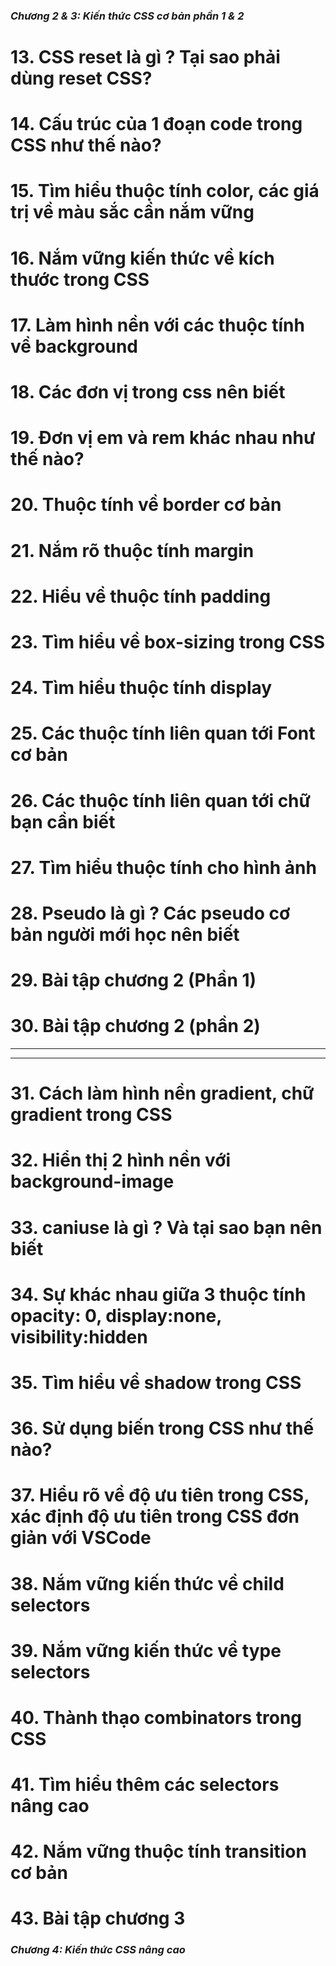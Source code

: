 ### *Chương 2 & 3: Kiến thức CSS cơ bản phần 1 & 2*
# 13. CSS reset là gì ? Tại sao phải dùng reset CSS?



# 14. Cấu trúc của 1 đoạn code trong CSS như thế nào?
# 15. Tìm hiểu thuộc tính color, các giá trị về màu sắc cần nắm vững
# 16. Nắm vững kiến thức về kích thước trong CSS
# 17. Làm hình nền với các thuộc tính về background
# 18. Các đơn vị trong css nên biết
# 19. Đơn vị em và rem khác nhau như thế nào?
# 20. Thuộc tính về border cơ bản
# 21. Nắm rõ thuộc tính margin
# 22. Hiểu về thuộc tính padding
# 23. Tìm hiểu về box-sizing trong CSS
# 24. Tìm hiểu thuộc tính display
# 25. Các thuộc tính liên quan tới Font cơ bản
# 26. Các thuộc tính liên quan tới chữ bạn cần biết
# 27. Tìm hiểu thuộc tính cho hình ảnh
# 28. Pseudo là gì ? Các pseudo cơ bản người mới học nên biết
# 29. Bài tập chương 2 (Phần 1)
# 30. Bài tập chương 2 (phần 2)
***
***
# 31. Cách làm hình nền gradient, chữ gradient trong CSS
# 32. Hiển thị 2 hình nền với background-image
# 33. caniuse là gì ? Và tại sao bạn nên biết
# 34. Sự khác nhau giữa 3 thuộc tính opacity: 0, display:none, visibility:hidden
# 35. Tìm hiểu về shadow trong CSS
# 36. Sử dụng biến trong CSS như thế nào?
# 37. Hiểu rõ về độ ưu tiên trong CSS, xác định độ ưu tiên trong CSS đơn giản với VSCode
# 38. Nắm vững kiến thức về child selectors
# 39. Nắm vững kiến thức về type selectors
# 40. Thành thạo combinators trong CSS
# 41. Tìm hiểu thêm các selectors nâng cao
# 42. Nắm vững thuộc tính transition cơ bản
# 43. Bài tập chương 3
### *Chương 4: Kiến thức CSS nâng cao*

